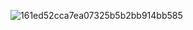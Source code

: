 

<div align=center">

  
  ![161ed52cca7ea07325b5b2bb914bb585](https://github.com/user-attachments/assets/e193161b-4cb9-4711-83ba-ea52feaa1383) 
